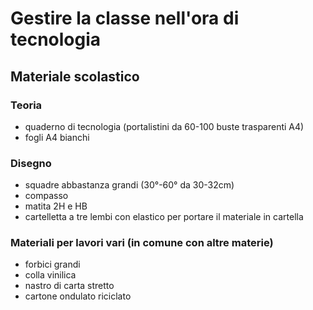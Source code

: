 # Gestire la classe nell'ora di tecnologia

## Materiale scolastico

### Teoria
- quaderno di tecnologia (portalistini da 60-100 buste trasparenti A4)
- fogli A4 bianchi

### Disegno
- squadre abbastanza grandi (30°-60° da 30-32cm)
- compasso
- matita 2H e HB
- cartelletta a tre lembi con elastico per portare il materiale in cartella

### Materiali per lavori vari (in comune con altre materie)
- forbici grandi
- colla vinilica
- nastro di carta stretto
- cartone ondulato riciclato
